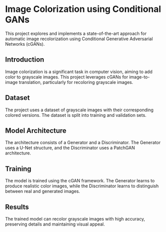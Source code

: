 # Image Colorization using Conditional GANs

This project explores and implements a state-of-the-art approach for automatic image recolorization using Conditional Generative Adversarial Networks (cGANs).

## Introduction
Image colorization is a significant task in computer vision, aiming to add color to grayscale images. This project leverages cGANs for image-to-image translation, particularly for recoloring grayscale images.

## Dataset
The project uses a dataset of grayscale images with their corresponding colored versions. The dataset is split into training and validation sets.

## Model Architecture
The architecture consists of a Generator and a Discriminator. The Generator uses a U-Net structure, and the Discriminator uses a PatchGAN architecture.

## Training
The model is trained using the cGAN framework. The Generator learns to produce realistic color images, while the Discriminator learns to distinguish between real and generated images.

## Results
The trained model can recolor grayscale images with high accuracy, preserving details and maintaining visual appeal.

